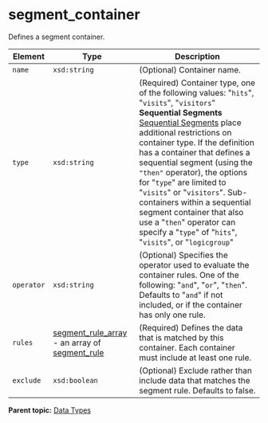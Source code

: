 # segment\_container

Defines a segment container.

|Element|Type|Description|
|-------|----|-----------|
|`name` |`xsd:string` | \(Optional\) Container name. |
|`type` |`xsd:string` | \(Required\) Container type, one of the following values: "`hits`", "`visits`", "`visitors`" **Sequential Segments** [Sequential Segments](http://microsite.omniture.com/t2/help/en_US/analytics/segment/?f=seg_sequential) place additional restrictions on container type. If the definition has a container that defines a sequential segment \(using the `"then"` operator\), the options for "`type`" are limited to "`visits`" or "`visitors`". Sub-containers within a sequential segment container that also use a "`then`" operator can specify a "`type`" of "`hits`", "`visits`", or "`logicgroup`" |
|`operator` |`xsd:string` | \(Optional\) Specifies the operator used to evaluate the container rules. One of the following: "`and`", "`or`", "`then`". Defaults to "`and`" if not included, or if the container has only one rule. |
|`rules` |[segment\_rule\_array](r_segment_rule_array.md#) - an array of [segment\_rule](r_segment_rule.md#) | \(Required\) Defines the data that is matched by this container. Each container must include at least one rule. |
|`exclude` |`xsd:boolean` | \(Optional\) Exclude rather than include data that matches the segment rule. Defaults to false. |

**Parent topic:** [Data Types](../data_types/datatypes.md)

